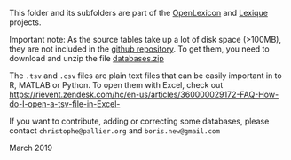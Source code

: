 This folder and its subfolders are part of the [OpenLexicon](http://chrplr.github.io/openlexicon) and [Lexique](http://www.lexique.org) projects.

Important note: As the source tables take up a lot of disk space (>100MB), they are not included in the [github repository](https://github.com/chrplr/openlexicon). To get them, you need to download and unzip the file [databases.zip](http://lexique.org/databases.zip) 

The `.tsv` and `.csv` files are plain text files that can be easily important in to R, MATLAB or Python. To open them with Excel, check out <https://rievent.zendesk.com/hc/en-us/articles/360000029172-FAQ-How-do-I-open-a-tsv-file-in-Excel->

If you want to contribute, adding or correcting some databases, please contact `christophe@pallier.org` and `boris.new@gmail.com`

March 2019
